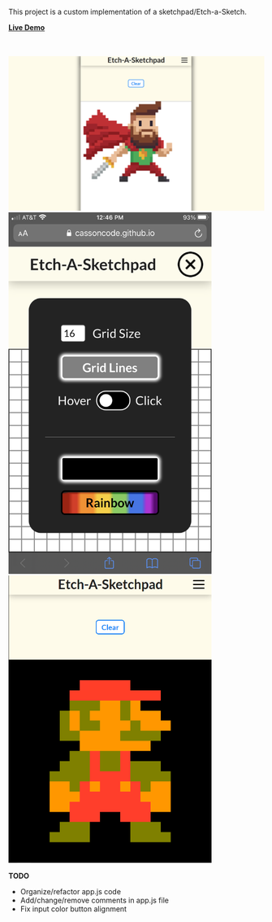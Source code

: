 This project is a custom implementation of a sketchpad/Etch-a-Sketch.


**[Live Demo](https://cassoncode.github.io/etch-a-sketch/)** 

<br>
<br>

<img src="Images/BeardedHeroPixelArt.png" alt="Bearded Hero Pixel Art" width="1000"/>

<img src="Images/MobileMenu.png" alt="Mobile menu" width="400"/>

<img src="Images/MarioPixelArt.png" alt="Mario Pixel Art" width="400"/>

<br>

**TODO** 
* Organize/refactor app.js code
* Add/change/remove comments in app.js file
* Fix input color button alignment

